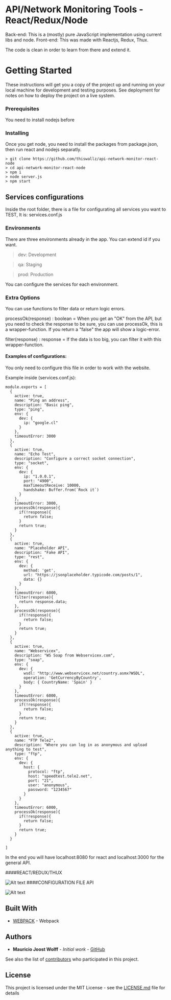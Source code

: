 # API/Network Monitoring Tools - React/Redux/Node 

Back-end: This is a (mostly) pure JavaScript implementation using current libs and node. 
Front-end: This was made with Reactjs, Redux, Thux.

The code is clean in order to learn from there and extend it.

# Getting Started

These instructions will get you a copy of the project up and running on your local machine for development and testing purposes. See deployment for notes on how to deploy the project on a live system.

### Prerequisites

You need to install nodejs before


### Installing

Once you get node, you need to install the packages from package.json, then run react and nodejs separatly.

```
> git clone https://github.com/thiswallz/api-network-monitor-react-node
> cd api-network-monitor-react-node
> npm i
> node server.js
> npm start 

```
## Services configurations

Inside the root folder, there is a file for configurating all services you want to TEST, 
It is: services.conf.js

### Environments

There are three environments already in the app. You can extend id if you want.

> dev: Development

> qa: Staging

> prod: Production

You can configure the services for each environment.

### Extra Options

You can use functions to filter data or return logic errors.

processOk(response) : boolean = When you get an "OK" from the API, but you need to check the response to be sure, you can use processOk, this is a wrapper-function. If you return a "false" the app will show a logic-error.

filter(response) : response = If the data is too big, you can filter it with this wrapper-function.

#### Examples of configurations: 
You only need to configure this file in order to work with the website.

Example inside (services.conf.js):
```
module.exports = [
  {
    active: true,
    name: "Ping an address",
    description: "Basic ping",
    type: "ping",
    env: {
      dev: {
        ip: "google.cl"
      }
    },
    timeoutError: 3000
  },
  {
    active: true,
    name: "Echo Test",
    description: "Configure a correct socket connection",
    type: "socket",
    env: {
      dev: {
        ip: "1.0.0.1",
        port: "4900",
        maxTimeoutReceive: 10000,
        handshake: Buffer.from(`Rock it`)
      }
    },
    timeoutError: 3000,
    processOk(response){
      if(!response){
        return false;
      }
      return true;
    }
  },
  {
    active: true,
    name: "Placeholder API",
    description: "Fake API",
    type: "rest",
    env: {
      dev: {
        method: 'get',
        url: "https://jsonplaceholder.typicode.com/posts/1",
        data: {}    
      }
    },
    timeoutError: 6000,
    filter(response){
      return response.data;
    },
    processOk(response){
      if(!response){
        return false;
      }
      return true;
    }
  },
  {
    active: true,
    name: "Webservicex",
    description: "WS Soap from Webservicex.com",
    type: "soap",
    env: {
      dev: {
        wsdl: "http://www.webservicex.net/country.asmx?WSDL",
        operation: 'GetCurrencyByCountry', 
        body: { CountryName: 'Spain' }
      }
    },
    timeoutError: 6000,
    processOk(response){
      if(!response){
        return false;
      }
      return true;
    }
  },
  {
    active: true,
    name: "FTP Tele2",
    description: "Where you can log in as anonymous and upload anything to test",
    type: "ftp",
    env: {
      dev: {
        host: { 
          protocol: "ftp",
          host: "speedtest.tele2.net",
          port: "21",
          user: "anonymous",
          password: "1234567"
        }
      }
    },
    timeoutError: 6000,
    processOk(response){
      if(!response){
        return false;
      }
      return true;
    }
  }

]

```

In the end you will have localhost:8080 for react and localhost:3000 for the general API.

####REACT/REDUX/THUX


![Alt text](reactapp.JPG?raw=true "React app")
####CONFIGURATION FILE API


![Alt text](services.JPG?raw=true "Services")

## Built With

* [WEBPACK](https://webpack.js.org/) - Webpack


## Authors

* **Mauricio Joost Wolff** - *Initial work* - [GitHub](https://github.com/thiswallz)

See also the list of [contributors](https://github.com/thiswallz/api-network-monitor-react-node/contributors) who participated in this project.

## License

This project is licensed under the MIT License - see the [LICENSE.md](LICENSE.md) file for details


